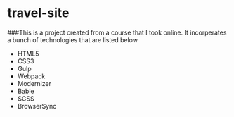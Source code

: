 # travel-site
###This is a project created from a course that I took online.  It incorperates a bunch of technologies that are listed below

* HTML5
* CSS3
* Gulp
* Webpack
* Modernizer
* Bable
* SCSS
* BrowserSync

